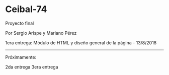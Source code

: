 # Ceibal-74
Proyecto final

Por Sergio Arispe y Mariano Pérez

1era entrega: Módulo de HTML y diseño general de la página - 13/8/2018


_________________________________________
Próximamente:

2da entrega
3era entrega
